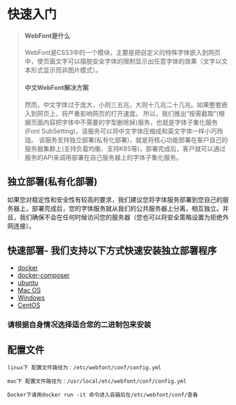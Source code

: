 # 快速入门

> #### WebFont是什么
> WebFont是CSS3中的一个模块，主要是把自定义的特殊字体嵌入到网页中，使页面文字可以摆脱安全字体的限制显示出任意字体的效果（文字以文本形式显示而非图片模式）。
> #### 中文WebFont解决方案
> 然而，中文字体过于庞大，小则三五兆，大则十几兆二十几兆。如果整套嵌入到网页上，将严重影响网页的打开速度。
> 所以，我们推出“按需截取”(根据页面内容把字体中不需要的字型删除掉)服务，也就是字体子集化服务(Font SubSetting)，该服务可以将中文字体压缩成和英文字体一样小巧玲珑。
> 该服务支持独立部署(私有化部署)，就是将核心功能部署在客户自己的服务器集群上(支持负载均衡、支持K8S等)，部署完成后，客户就可以通过服务的API来调用部署在自己服务器上的字体子集化服务。

## 独立部署(私有化部署)
如果您对稳定性和安全性有较高的要求，我们建议您将字体服务部署到您自己的服务器上，部署完成后，您的字体服务就从我们的公共服务器上分离，相互独立。并且，我们确保不会在任何时候访问您的服务器（您也可以将安全策略设置为拒绝外网连接）。


## 快速部署- 我们支持以下方式快速安装独立部署程序



- [docker](docker.md "docker")
- [docker-composer](docker-compose.md "docker-composer")
- [ubuntu](ubuntu.md "ubuntu")
- [Mac OS](macos.md "Mac OS")
- [Windows](windows.md "Mac OS")
- [CentOS](centos.md "CentOS")
  
### 请根据自身情况选择适合您的二进制包来安装

## 配置文件
    linux下 配置文件路径为：/etc/webfont/conf/config.yml
    
    mac下 配置文件路径为：/usr/local/etc/webfont/conf/config.yml

    Docker下请用docker run -it 命令进入容器后在/etc/webfont/conf/查看
